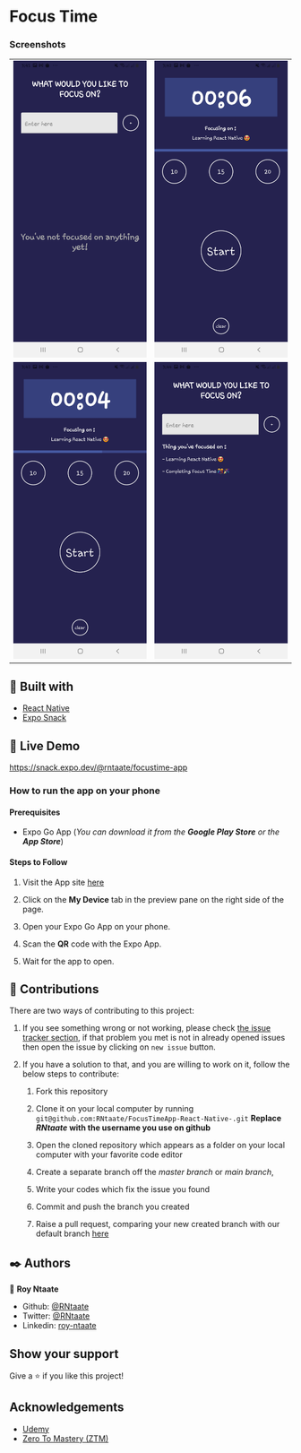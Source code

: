 # Focus Time

### Screenshots
|||
|-|-|
|![](/assets/Focus_1.jpg) | ![](/assets/Focus_2.jpg)
|![](/assets/Focus_3.jpg) | ![](/assets/Focus_4.jpg)

##  🔧 Built with

- [React Native](https://reactnative.dev/)
- [Expo Snack](https://snack.expo.dev/)

## 🔴 Live Demo
https://snack.expo.dev/@rntaate/focustime-app

### How to run the app on your phone

#### Prerequisites
- Expo Go App (*You can download it from the __Google Play Store__ or the __App Store__*)

#### Steps to Follow

1. Visit the App site [here](https://snack.expo.dev/@rntaate/focustime-app)

1. Click on the __My Device__ tab in the preview pane on the right side of the page.

1. Open your Expo Go App on your phone.

1. Scan the __QR__ code with the Expo App.

1. Wait for the app to open.


## 🤝 Contributions
  There are two ways of contributing to this project:

1. If you see something wrong or not working, please check [the issue tracker section](https://github.com/RNtaate/FocusTimeApp-React-Native-/issues), if that problem you met is not in already opened issues then open the issue by clicking on `new issue` button.

2. If you have a solution to that, and you are willing to work on it, follow the below steps to contribute:
    1.  Fork this repository

    1.  Clone it on your local computer by running `git@github.com:RNtaate/FocusTimeApp-React-Native-.git` __Replace *RNtaate* with the username you use on github__
    1.  Open the cloned repository which appears as a folder on your local computer with your favorite code editor
    1.  Create a separate branch off the *master branch* or *main branch*,
    1.  Write your codes which fix the issue you found
    1.  Commit and push the branch you created
    1.  Raise a pull request, comparing your new created branch with our default branch [here](https://github.com/RNtaate/FocusTimeApp-React-Native-)

## ✒️  Authors

👤 **Roy Ntaate**

- Github: [@RNtaate](https://github.com/RNtaate)
- Twitter: [@RNtaate](https://twitter.com/RNtaate)
- Linkedin: [roy-ntaate](https://linkedin.com/in/roy-ntaate)

## Show your support

Give a ⭐️ if you like this project!

## Acknowledgements
- [Udemy](https://www.udemy.com/)
- [Zero To Mastery (ZTM)](https://zerotomastery.io/)